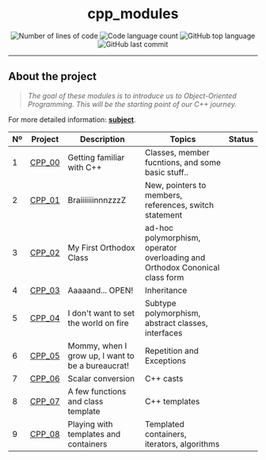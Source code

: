 <h1 align="center">
  cpp_modules
</h1>

<p align="center">
	<img alt="Number of lines of code" src="https://img.shields.io/tokei/lines/github/LineGM/cpp_modules?color=critical"/>
	<img alt="Code language count" src="https://img.shields.io/github/languages/count/LineGM/cpp_modules?color=yellow"/>
	<img alt="GitHub top language" src="https://img.shields.io/github/languages/top/LineGM/cpp_modules?color=blue"/>
	<img alt="GitHub last commit" src="https://img.shields.io/github/last-commit/LineGM/cpp_modules?color=green"/>
</p>

---

## About the project

> _The goal of these modules is to introduce us to Object-Oriented Programming. This will be the starting point of our C++ journey._

For more detailed information: [**subject**](https://github.com/LineGM/ft_printf/blob/main/ft_printf_en.pdf).

|  Nº | Project | Description | Topics | Status |
|-----|---------|-------------|--------|--------|
|  1  | [CPP_00](https://github.com/achrafelkhnissi/CPP_Modules/tree/master/Module_00) | Getting familiar with C++       | Classes, member fucntions, and some basic stuff.. |
|  2  | [CPP_01](https://github.com/achrafelkhnissi/CPP_Modules/tree/master/Module_01) | BraiiiiiiinnnzzzZ | New, pointers to members, references, switch statement	 |
|  3  | [CPP_02](https://github.com/achrafelkhnissi/CPP_Modules/tree/master/Module_02) | My First Orthodox Class      | ad-hoc polymorphism, operator overloading and Orthodox Cononical class form |
|  4  | [CPP_03](https://github.com/achrafelkhnissi/CPP_Modules/tree/master/Module_03) | Aaaaand... OPEN!      | Inheritance |
|  5  | [CPP_04](https://github.com/achrafelkhnissi/CPP_Modules/tree/master/Module_04) | I don't want to set the world on fire       | Subtype polymorphism, abstract classes, interfaces |
|  6  | [CPP_05](https://github.com/achrafelkhnissi/CPP_Modules/tree/master/Module_05) | Mommy, when I grow up, I want to be a bureaucrat!       | Repetition and Exceptions |
|  7  | [CPP_06](https://github.com/achrafelkhnissi/CPP_Modules/tree/master/Module_06) | Scalar conversion       | C++ casts  |
|  8  | [CPP_07](https://github.com/achrafelkhnissi/CPP_Modules/tree/master/Module_07) | A few functions and class template       | C++ templates   |
|  9  | [CPP_08](https://github.com/achrafelkhnissi/CPP_Modules/tree/master/Module_08) | Playing with templates and containers      | Templated containers, iterators, algorithms    |
